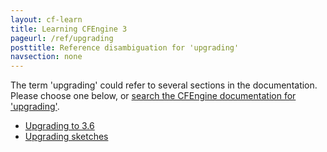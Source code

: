 ```yaml
---
layout: cf-learn
title: Learning CFEngine 3
pageurl: /ref/upgrading
posttitle: Reference disambiguation for 'upgrading'
navsection: none
---
```


The term 'upgrading' could refer to several sections in the documentation. Please choose one below, or
[search the CFEngine documentation for 'upgrading'](http://docs.cfengine.com/latest/search.html?q=upgrading).

- [Upgrading to 3.6](http://docs.cfengine.com/latest/guide-installation-and-configuration-upgrading-to-36.html#upgrading-to-3-6)
- [Upgrading sketches](http://docs.cfengine.com/latest/reference-design-center-sketch.html#upgrading-sketches)
